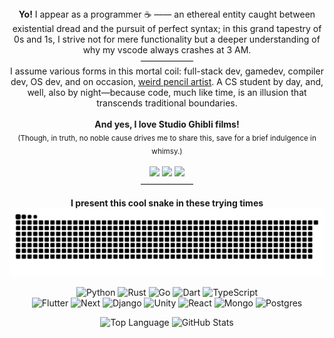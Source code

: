 <div align="center">
<!--     <br>
        <img src='https://user-images.githubusercontent.com/70792552/171557595-f99e891e-374e-4a19-9452-49f878fe933a.gif' height='90px'>
        <br> -->
    <b>Yo!</b>
    I appear as a programmer ☕ —— an ethereal entity caught between existential dread and the pursuit of perfect syntax; in this grand tapestry of 0s and 1s, I strive not for mere functionality but a deeper understanding of why my vscode always crashes at 3 AM.<br>
    ——————<br>
    I assume various forms in this mortal coil: full-stack dev, gamedev, compiler dev, OS dev, and on occasion, <a href=https://www.instagram.com/billyeatcookies>weird pencil artist</a>. A CS student by day, and, well, also by night—because code, much like time, is an illusion that transcends traditional boundaries.<br><br>
    <b>And yes, I love Studio Ghibli films!</b><br>
    <sub>(Though, in truth, no noble cause drives me to share this, save for a brief indulgence in whimsy.)</sub>
    <br><br>
    <a href="https://billyeatcookies.itch.io"><img src="https://img.shields.io/badge/Itch%20-000000.svg?&style=for-the-badge&logo=itchdotio&logoColor=FA5C5C"></a>
    <a href="https://medium.com/@tom_lin"><img src="https://img.shields.io/badge/Medium-ffffff.svg?style=for-the-badge&logo=medium&logoColor=black"></a>
    <a href="https://open.spotify.com/user/8sqr1p3xjg3hxh7kzl94vfwdz"><img src="https://img.shields.io/badge/Spotify-000000.svg?style=for-the-badge&logo=spotify&logoColor=1ED760"></a><br>
    ——————<br>
    <p align="center">
        <b>I present this cool snake in these trying times</b>
      <img align="center" src="https://github.com/tomlin7/tomlin7/blob/output/github-contribution-grid-snake-billy.svg" alt="twitter/tomlin7" /><br><br>    
    <img alt="Python" src="https://img.shields.io/badge/Python-d92959.svg?style=for-the-badge&logo=python&logoColor=white"/>
    <img alt="Rust" src="https://img.shields.io/badge/Rust-414574.svg?style=for-the-badge&logo=rust&logoColor=white"/>
    <img alt="Go" src="https://img.shields.io/badge/Go-d92959.svg?style=for-the-badge&logo=go&logoColor=white"/>
    <img alt="Dart" src="https://img.shields.io/badge/Dart-414574.svg?style=for-the-badge&logo=dart&logoColor=white"/>
    <img alt="TypeScript" src="https://img.shields.io/badge/TypeScript-d92959.svg?style=for-the-badge&logo=typescript&logoColor=white"/><br>
    <img alt="Flutter" src="https://img.shields.io/badge/Flutter-115694.svg?style=for-the-badge&logo=flutter&logoColor=5dc0ee"/>
    <img alt="Next" src="https://img.shields.io/badge/Next-000000.svg?style=for-the-badge&logo=nextdotjs&logoColor=white"/>
    <img alt="Django" src="https://img.shields.io/badge/Django-163528.svg?style=for-the-badge&logo=django&logoColor=white"/>
    <img alt="Unity" src="https://img.shields.io/badge/Unity-000000.svg?style=for-the-badge&logo=unity&logoColor=white"/>
    <img alt="React" src="https://img.shields.io/badge/React-000000.svg?style=for-the-badge&logo=react&logoColor=3178C6"/>
    <img alt="Mongo" src="https://img.shields.io/badge/Mongo-031e2b.svg?style=for-the-badge&logo=mongodb&logoColor=40ed6e"/>
    <img alt="Postgres" src="https://img.shields.io/badge/Postgres-36658b.svg?style=for-the-badge&logo=postgresql&logoColor=white"/>
    <br>
    </p>
    <p align="center">
        <img alt="Top Language" src="https://github-readme-stats.vercel.app/api?username=tomlin7&show_icons=true&hide_border=true&bg_color=000000&text_color=ffffff&title_color=ffffff&icon_color=e6de45&border_radius=0" height=180/>
        <img alt="GitHub Stats" src="https://github-readme-stats.vercel.app/api/top-langs/?username=tomlin7&layout=compact&show_icons=true&hide_border=true&bg_color=000000&text_color=ffffff&title_color=ffffff&icon_color=e6de45&border_radius=0" height=180/>
    </p>
</p>
